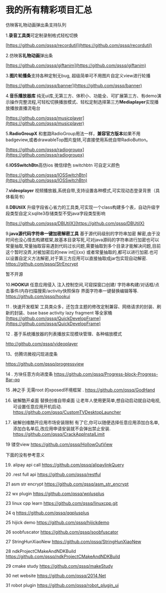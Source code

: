# 我的所有精彩项目汇总

仿映客礼物动画弹出条支持队列




1.**录音工具类**可定制录制格式轻松切换

[https://github.com/qssq/recordutil](https://github.com/qssq/recordutil)






2.仿映客**礼物动画**弹出条

[https://github.com/qssq/giftanim](https://github.com/qssq/giftanim)




3.**图片轮播条**支持各种定制无bug,
超级简单可不用图片自定义view进行轮播

[https://github.com/qssq/banner](https://github.com/qssq/banner)



4.**音乐播放器库** 纯无ui库,无第三方、体积小、功能全、可扩展第三方、有demo演示操作完整流程,可轻松切换播放模式、轻松定制选择第三方**Mediaplayer**实现播放播放直播流电台

[https://github.com/qssq/musicplayer](https://github.com/qssq/musicplayer)


5.**RadioGroupX** 和套路RadioGroup用法一样，**兼容官方版本**如果不用badgeview,或者drawableTop图片旋转,可直接使用系统自带RadioButton。



[https://github.com/qssq/radiogroupx](https://github.com/qssq/radiogroupx)

6.**IOSSwitchBtn**高仿ios 微信绿色 switchbtn 可自定义颜色

[https://github.com/qssq/IOSSwitchBtn](https://github.com/qssq/IOSSwitchBtn)

7.**videoplayer** 视频播放器,系统自带,支持设置各种模式,可实现动态登录背景（具体看简书）

8.**DBUtilX** 升级字段省心省力的工具类,可实现一个class构建多个表，自动升级字段类型自定义sqlite3存储类型不受java字段类型影响

[https://github.com/qssq/DBUtilX](https://github.com/qssq/DBUtilX)

9.**java源代码字符串一键加密解密工具**
基于源代码级别的字符串加密 解密,由于没时间也没心情去构建框架,故基本目录写死,可对java源码的字符串进行加密也可以常量抽取,常量抽取容易遇到代码过长问题,需要抽取到多个目录才能解决问题,目前这个暂时没弄,对被加密后的new int[]{xx} 或者常量抽取的,都可以进行加密.也可以设置自定义方法解密,对于第三方应用可以直接抽取成jar包实现自动解密.
https://github.com/qssq/StrEncrypt


暂不开源


10.**HOOKUI**
任意应用侵入 注入控制空间,可窥探窗口创建/ 字符串构建/对话框/点击事件/内存扫描搜索/activity快照保存  界面字符串一键替换编辑等等. 
https://github.com/qssq/hookui

11 . 快速开发框架
工具类众多，还包含主题的修改定制兼容、网络请求的封装、刷新的封装、base base activity lazy fragment 等全家桶
[https://github.com/qssq/QuickDevelopFrame](https://github.com/qssq/QuickDevelopFrame)

12 . 基于系统播放器的列表播放实现模块管理、各种缩放模式

http://github.com/qssq/videoplayer

13、仿腾讯微视闪现进度条

https://github.com/qssq/progressview

14 . 方块任意方向进度条
https://github.com/qssq/Progress-block-Progress-Bar-qq


15 .神之手
无需root 的xposed环境框架 .
https://github.com/qssq/GodHand


16. 破解酷开桌面 替换创维自带桌面 让老年人使用更简单,想自动启动就自动电视,可设置任意应用开机启动.
https://github.com/qssq/CustomTVDesktopLauncher



17. 破解创维酷开应用市场安装限制 有了它,你可以随便选择任意应用添加白名单,添加白名单后,改应用申请安装就不会弹出禁止安装.
https://github.com/qssq/CrackAppInstalLimit



19  镂空view
https://github.com/qssq/HollowOutView


下面的没有参考意义 


19. alipay api call 
https://github.com/qssq/alipaylinkQuery


20 .rest full api 
https://github.com/qssq/restful 


21  asm str encrypt 
https://github.com/qssq/asm_str_encrypt


22  wx plugin 
https://github.com/qssq/wplusplus


23 linux cpp learn 
https://github.com/qssq/linuxcpp.git


24  q 
https://github.com/qssq/qqplusplus


25 hijick demo
https://github.com/qssq/hijickdemo


26 soobfuscator
https://github.com/qssq/soobfuscator


27 StringHunXiaoNew
https://github.com/qssq/StringHunXiaoNew


28 ndkProjectCMakeAndNDKBuild
https://github.com/qssq/ndkProjectCMakeAndNDKBuild


29  cmake study
https://github.com/qssq/makeStudy


30 net website
https://github.com/qssq/2014.Net



31 robot plugin
https://github.com/qssq/robot_plugin_ui
